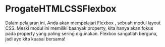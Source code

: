 # ProgateHTMLCSSFlexbox
Dalam pelajaran ini, Anda akan mempelajari Flexbox , sebuah modul layout CSS. Meski modul ini memiliki baanyak property, kita hanya akan fokus pada property yang paling sering digunakan. Flexbox sangatlah berguna, jadi ayo kita kuasai bersama!

